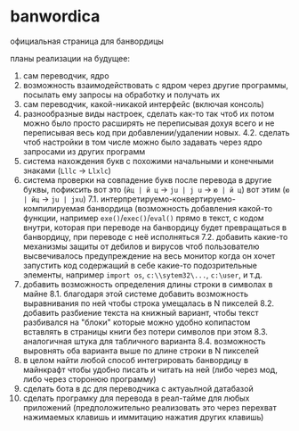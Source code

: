 # banwordica
официальная страница для банвордицы

планы реализации на будущее:
1. сам переводчик, ядро
2. возможность взаимодействовать с ядром через другие программы, посылать ему запросы на обработку и получать их
3. сам переводчик, какой-никакой интерфейс (включая консоль)
4. разнообразные виды настроек, сделать как-то так чтоб их потом можно было просто расширять не переписывая дохуя всего и не переписывая весь код при добавлении/удалении новых.
   4.2. сделать чтоб настройки в том числе можно было задавать через ядро запросами из других программ
5. система нахождения букв с похожими начальными и конечными знаками (`Lllc` -> `Llxlc`)
6. система проверки на совпадение букв после перевода в другие буквы, пофиксить вот это (`йц | й ц` -> `ju | j u` -> `ю | й ц`) вот этим (`ю | йц` -> `ju | jxu`)
7.1. интерпретируемо-конвертируемо-компилируемая банвордица (возможность добавления какой-то функции, например `exe()`/`exec()`/`eval()` прямо в текст, с кодом внутри, которая при переводе на банвордицу будет превращаться в банвордицу, при переводе с неё исполняться
   7.2. добавить какие-то механизмы защиты от дебилов и вирусов чтоб пользователю высвечивалось предупреждение на весь монитор когда он хочет запустить код содержащий в себе какие-то подозрительные элементы, например `import os`, `c:\\sytem32\...`, `c:\user`, и т.д.
8. добавить возможность определения длины строки в символах в майне
   8.1. благодаря этой системе добавить возможность выравнивания по ней чтобы строка умещалась в N пикселей
   8.2. добавить разбиение текста на книжный вариант, чтобы текст разбивался на "блоки" которые можно удобно копипастом вставлять в страницы книги без потери символов при этом
   8.3. аналогичная штука для табличного варианта
   8.4. возможность выровнять оба варианта выше по длине строки в N пикселей
9. в целом найти любой способ интегрировать банвордицу в майнкрафт чтобы удобно писать и читать на ней (либо через мод, либо через сторонюю программу)
10. сделать бота в дс для переводчика с актуаьлной датабазой
11. сделать програмку для перевода в реал-тайме для любых приложений (предположительно реализовать это через перехват нажимаемых клавишь и иммитацию нажатия других клавишь)
